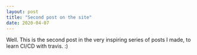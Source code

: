 ```yaml
---
layout: post
title: "Second post on the site"
date: 2020-04-07
---
```


Well. This is the second post in the very inspiring series of posts I made, to learn CI/CD with travis. :)

